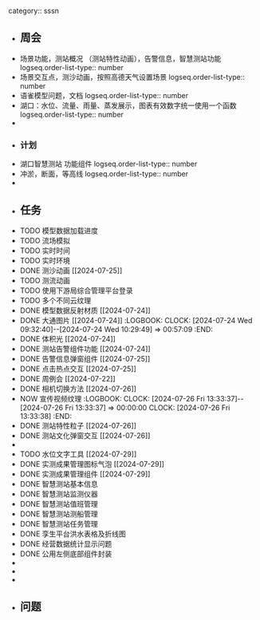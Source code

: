 category:: sssn

- ## 周会
- 场景功能，测站概况 （测站特性动画），告警信息，智慧测站功能
  logseq.order-list-type:: number
- 场景交互点，测沙动画，按照高德天气设置场景
  logseq.order-list-type:: number
- 语雀模型问题，文档
  logseq.order-list-type:: number
- 湖口：水位、流量、雨量、蒸发展示，图表有效数字统一使用一个函数
  logseq.order-list-type:: number
-
- ### 计划
- 湖口智慧测站 功能组件
  logseq.order-list-type:: number
- 冲淤，断面，等高线
  logseq.order-list-type:: number
-
- ## 任务
- TODO 模型数据加载进度
- TODO 流场模拟
- TODO 实时时间
- TODO  实时环境
- DONE 测沙动画 [[2024-07-25]]
- TODO 测流动画
- TODO 使用下游局综合管理平台登录
- TODO 多个不同云纹理
- DONE 模型数据反射材质 [[2024-07-24]]
- DONE 大通图片 [[2024-07-24]]
  :LOGBOOK:
  CLOCK: [2024-07-24 Wed 09:32:40]--[2024-07-24 Wed 10:29:49] =>  00:57:09
  :END:
- DONE 体积光 [[2024-07-24]]
- DONE 测站告警组件功能 [[2024-07-24]]
- DONE 告警信息弹窗组件 [[2024-07-25]]
- DONE 点击热点交互 [[2024-07-25]]
- DONE 周例会 [[2024-07-22]]
- DONE 相机切换方法 [[2024-07-26]]
- NOW 宣传视频纹理
  :LOGBOOK:
  CLOCK: [2024-07-26 Fri 13:33:37]--[2024-07-26 Fri 13:33:37] =>  00:00:00
  CLOCK: [2024-07-26 Fri 13:33:38]
  :END:
- DONE 测站特性粒子 [[2024-07-26]]
- DONE 测站文化弹窗交互 [[2024-07-26]]
-
- TODO 水位文字工具 [[2024-07-29]]
- DONE 实测成果管理图标气泡 [[2024-07-29]]
- DONE 实测成果管理组件 [[2024-07-29]]
- DONE 智慧测站基本信息
- DONE 智慧测站监测仪器
- DONE 智慧测站值班管理
- DONE 智慧测站测船管理
- DONE 智慧测站任务管理
- DONE 孪生平台洪水表格及折线图
- DONE 经营数据统计显示问题
- DONE 公用左侧底部组件封装
-
-
-
- ## 问题